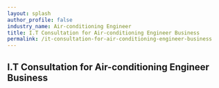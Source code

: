 ```yaml
---
layout: splash 
author_profile: false 
industry_name: Air-conditioning Engineer
title: I.T Consultation for Air-conditioning Engineer Business
permalink: /it-consultation-for-air-conditioning-engineer-business
---
```


## I.T Consultation for Air-conditioning Engineer Business